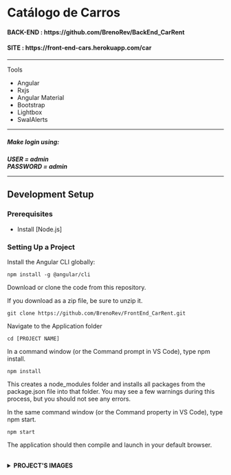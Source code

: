 # Catálogo de Carros
<h4>BACK-END : https://github.com/BrenoRev/BackEnd_CarRent</h4>
<h4> SITE : https://front-end-cars.herokuapp.com/car </h4>
<hr>
 <p>Tools</p>
        <ul>
  <li>Angular</li>
  <li>Rxjs</li>
  <li>Angular Material</li>
  <li>Bootstrap</li>
  <li>Lightbox</li>
  <li>SwalAlerts</li>
        </ul>

<hr>
<h5> Make login using:
<h5> USER = admin <br> PASSWORD = admin
<hr>
  
## Development Setup

### Prerequisites

- Install [Node.js]

### Setting Up a Project

Install the Angular CLI globally:

```
npm install -g @angular/cli
```

Download or clone the code from this repository.

If you download as a zip file, be sure to unzip it.

```
git clone https://github.com/BrenoRev/FrontEnd_CarRent.git
```

Navigate to the Application folder

```
cd [PROJECT NAME]

```

In a command window (or the Command prompt in VS Code), type npm install.

```
npm install

```

This creates a node_modules folder and installs all packages from the package.json file into that folder. You may see a few warnings during this process, but you should not see any errors.

In the same command window (or the Command property in VS Code), type npm start.

```
npm start

```
The application should then compile and launch in your default browser.

<br>
<details>
    <br>
    <summary><b>PROJECT'S IMAGES</b></summary>
  </details>
